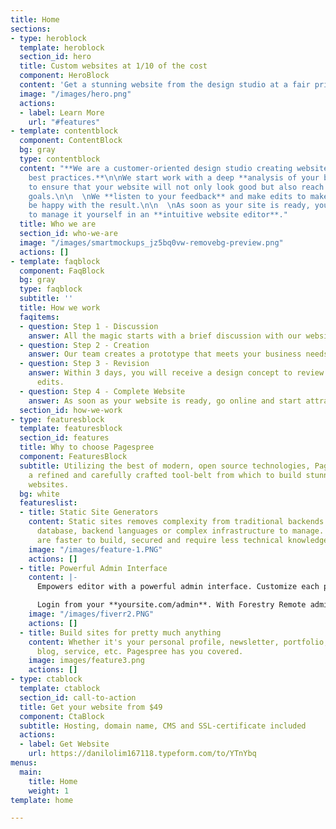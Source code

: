 ```yaml
---
title: Home
sections:
- type: heroblock
  template: heroblock
  section_id: hero
  title: Custom websites at 1/10 of the cost
  component: HeroBlock
  content: 'Get a stunning website from the design studio at a fair price. '
  image: "/images/hero.png"
  actions:
  - label: Learn More
    url: "#features"
- template: contentblock
  component: ContentBlock
  bg: gray
  type: contentblock
  content: "**We are a customer-oriented design studio creating websites using JAMSTACK
    best practices.**\n\nWe start work with a deep **analysis of your business niche**
    to ensure that your website will not only look good but also reach your business
    goals.\n\n  \nWe **listen to your feedback** and make edits to make sure you'll
    be happy with the result.\n\n  \nAs soon as your site is ready, you'll be able
    to manage it yourself in an **intuitive website editor**."
  title: Who we are
  section_id: who-we-are
  image: "/images/smartmockups_jz5bq0vw-removebg-preview.png"
  actions: []
- template: faqblock
  component: FaqBlock
  bg: gray
  type: faqblock
  subtitle: ''
  title: How we work
  faqitems:
  - question: Step 1 - Discussion
    answer: All the magic starts with a brief discussion with our website setup expert.
  - question: Step 2 - Creation
    answer: Our team creates a prototype that meets your business needs.
  - question: Step 3 - Revision
    answer: Within 3 days, you will receive a design concept to review and suggest
      edits.
  - question: Step 4 - Complete Website
    answer: As soon as your website is ready, go online and start attracting customers.
  section_id: how-we-work
- type: featuresblock
  template: featuresblock
  section_id: features
  title: Why to choose Pagespree
  component: FeaturesBlock
  subtitle: Utilizing the best of modern, open source technologies, Pagespree offers
    a refined and carefully crafted tool-belt from which to build stunning, modern
    websites.
  bg: white
  featureslist:
  - title: Static Site Generators
    content: Static sites removes complexity from traditional backends. There’s no
      database, backend languages or complex infrastructure to manage. Static sites
      are faster to build, secured and require less technical knowledge and upkeep.
    image: "/images/feature-1.PNG"
    actions: []
  - title: Powerful Admin Interface
    content: |-
      Empowers editor with a powerful admin interface. Customize each page with Forestry's rich editing fields.

      Login from your **yoursite.com/admin**. With Forestry Remote admin, your site will transcend static.
    image: "/images/fiverr2.PNG"
    actions: []
  - title: Build sites for pretty much anything
    content: Whether it's your personal profile, newsletter, portfolio, marketing,
      blog, service, etc. Pagespree has you covered.
    image: images/feature3.png
    actions: []
- type: ctablock
  template: ctablock
  section_id: call-to-action
  title: Get your website from $49
  component: CtaBlock
  subtitle: Hosting, domain name, CMS and SSL-certificate included
  actions:
  - label: Get Website
    url: https://danilolim167118.typeform.com/to/YTnYbq
menus:
  main:
    title: Home
    weight: 1
template: home

---
```

